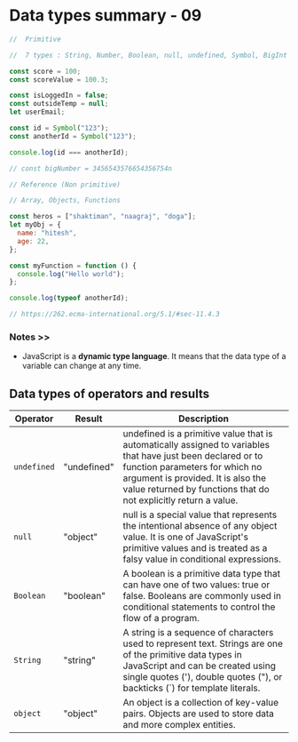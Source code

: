 # Data types summary - 09

```javascript
//  Primitive

//  7 types : String, Number, Boolean, null, undefined, Symbol, BigInt

const score = 100;
const scoreValue = 100.3;

const isLoggedIn = false;
const outsideTemp = null;
let userEmail;

const id = Symbol("123");
const anotherId = Symbol("123");

console.log(id === anotherId);

// const bigNumber = 3456543576654356754n

// Reference (Non primitive)

// Array, Objects, Functions

const heros = ["shaktiman", "naagraj", "doga"];
let myObj = {
  name: "hitesh",
  age: 22,
};

const myFunction = function () {
  console.log("Hello world");
};

console.log(typeof anotherId);

// https://262.ecma-international.org/5.1/#sec-11.4.3
```

### Notes >>

- JavaScript is a **dynamic type language**. It means that the data type of a variable can change at any time.

## Data types of operators and results

| Operator    | Result      | Description                                                                                                                                                                                                                                            |
| ----------- | ----------- | ------------------------------------------------------------------------------------------------------------------------------------------------------------------------------------------------------------------------------------------------------ |
| `undefined` | "undefined" | undefined is a primitive value that is automatically assigned to variables that have just been declared or to function parameters for which no argument is provided. It is also the value returned by functions that do not explicitly return a value. |
| `null`      | "object"    | null is a special value that represents the intentional absence of any object value. It is one of JavaScript's primitive values and is treated as a falsy value in conditional expressions.                                                            |
| `Boolean`   | "boolean"   | A boolean is a primitive data type that can have one of two values: true or false. Booleans are commonly used in conditional statements to control the flow of a program.                                                                              |
| `String`    | "string"    | A string is a sequence of characters used to represent text. Strings are one of the primitive data types in JavaScript and can be created using single quotes ('), double quotes ("), or backticks (`) for template literals.                          |
| `object`    | "object"    | An object is a collection of key-value pairs. Objects are used to store data and more complex entities.                                                                                                                                                |
